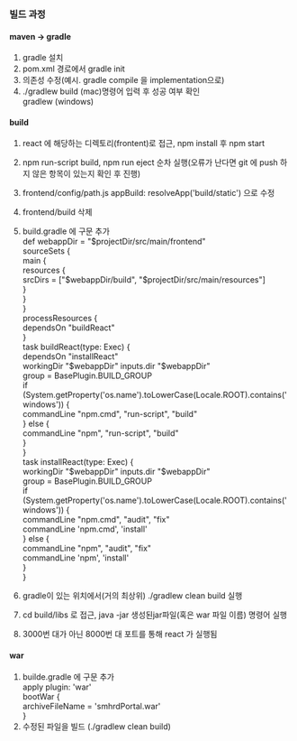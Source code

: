 ### 빌드 과정

#### maven -> gradle
1. gradle 설치
2. pom.xml 경로에서 gradle init
3. 의존성 수정(예시. gradle compile 을 implementation으로)
4. ./gradlew build (mac)명령어 입력 후 성공 여부 확인   
    gradlew (windows)
#### build
1. react 에 해당하는 디렉토리(frontent)로 접근, npm install 후 npm start
2. npm run-script build, npm run eject 순차 실행(오류가 난다면 git 에 push 하지 않은 항목이 있는지 확인 후 진행)
3. frontend/config/path.js appBuild: resolveApp('build/static') 으로 수정
4. frontend/build 삭제
5. build.gradle 에 구문 추가   
def webappDir = "$projectDir/src/main/frontend"   
sourceSets {   
main {   
resources {   
srcDirs = ["$webappDir/build", "$projectDir/src/main/resources"]   
}   
}   
}   
processResources {   
dependsOn "buildReact"   
}   
task buildReact(type: Exec) {   
dependsOn "installReact"   
workingDir "$webappDir"   
inputs.dir "$webappDir"   
group = BasePlugin.BUILD_GROUP   
if (System.getProperty('os.name').toLowerCase(Locale.ROOT).contains('windows')) {   
commandLine "npm.cmd", "run-script", "build"   
} else {   
commandLine "npm", "run-script", "build"   
}   
}   
task installReact(type: Exec) {   
workingDir "$webappDir"   
inputs.dir "$webappDir"   
group = BasePlugin.BUILD_GROUP   
if (System.getProperty('os.name').toLowerCase(Locale.ROOT).contains('windows')) {   
commandLine "npm.cmd", "audit", "fix"   
commandLine 'npm.cmd', 'install'   
} else {   
commandLine "npm", "audit", "fix"   
commandLine 'npm', 'install'   
}   
}

6. gradle이 있는 위치에서(거의 최상위) ./gradlew clean build 실행
7. cd build/libs 로 접근, java -jar 생성된jar파일(혹은 war 파일 이름) 명령어 실행
8. 3000번 대가 아닌 8000번 대 포트를 통해 react 가 실행됨

#### war
1. builde.gradle 에 구문 추가   
apply plugin: 'war'   
bootWar {   
    archiveFileName = 'smhrdPortal.war'   
}   
2. 수정된 파일을 빌드 (./gradlew clean build)